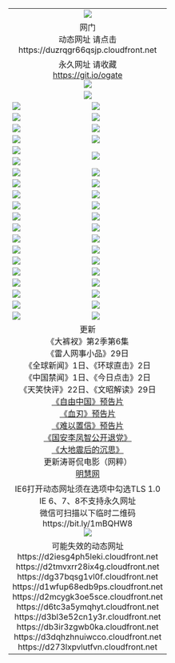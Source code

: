 ﻿<table>
  <tr></tr>
  <tr><td colspan=2 align=center><img src="https://cloud.githubusercontent.com/assets/11880933/13434984/f430fae2-e012-11e5-814f-c2df1e82b247.jpg" /></td></tr>
  <tr><td colspan=2 align=center>网门<br>动态网址 请点击
<br>https://duzrqgr66qsjp.cloudfront.net
    </td>
  </tr>
  <tr>
    <td colspan=2 align=center>永久网址 请收藏<br/><a href="https://git.io/ogate" target="_blank">https://git.io/ogate</a><br/><a href="https://duzrqgr66qsjp.cloudfront.net/Up/0WMGDL2.png" target="_blank"><img src="https://duzrqgr66qsjp.cloudfront.net/Up/0WMGD2.png"/></a></td>
    <!--td align=center>临时网址 微信用<br/><a href="https://bit.ly/1mBQHW8" target="_blank">https://bit.ly/1mBQHW8</a><br/><a href="https://duzrqgr66qsjp.cloudfront.net/Up/0WMGDL3.png" target="_blank"><img src="https://duzrqgr66qsjp.cloudfront.net/Up/0WMGD3.png"/></a></td-->
  </tr>
  <tr>
    <td colspan=2 align=center><a href="https://duzrqgr66qsjp.cloudfront.net/ogUP.aspx?name=0oGate.apk" target="_blank"><img src="https://duzrqgr66qsjp.cloudfront.net/Up/0WMAZ.jpg" /></a></td>
  </tr>
  <tr>
    <td><a href="https://duzrqgr66qsjp.cloudfront.net/ogNice.aspx" target="_blank"><img src="https://duzrqgr66qsjp.cloudfront.net/Up/0WCYY.jpg" /></a></td>
    <td><a href="https://duzrqgr66qsjp.cloudfront.net/onCO.aspx?ob=600%E4%BA%8B%E7%89%A9&op=%E5%A2%9E%E5%88%A0%E6%94%B9&args=WH1~%23%E7%B1%BB%E5%9E%8B6%E6%96%B0%E9%97%BB%7c%23%E7%B1%BB%E5%9E%8B6%E8%AF%84%E8%AE%BA&mode=" target="_blank"><img src="https://duzrqgr66qsjp.cloudfront.net/Up/0WZTT.jpg" /></a></td> 
  </tr>
  <tr>
    <td><a href="https://duzrqgr66qsjp.cloudfront.net/ogDY.aspx" target="_blank"><img src="https://duzrqgr66qsjp.cloudfront.net/Up/0FK.jpg" /></a></td>
    <td><a href="https://duzrqgr66qsjp.cloudfront.net/ogST.aspx" target="_blank"><img src="https://duzrqgr66qsjp.cloudfront.net/Up/0ST.jpg" /></a></td> 
  </tr>
  <tr>
    <!--td rowspan=2><a href="https://duzrqgr66qsjp.cloudfront.net/ogUP.aspx?name=WJ.mp4&count=T:1,480P:1" target="_blank"><img src="https://duzrqgr66qsjp.cloudfront.net/Up/WJ.jpg" /></a></td-->
    <td><a href="https://duzrqgr66qsjp.cloudfront.net/ogUP.aspx?name=11DKC.mp4&count=T:2,2:6,1:16" target="_blank"><img src="https://duzrqgr66qsjp.cloudfront.net/Up/11DKC.jpg" /></a></td> 
    <td><div><a href="https://duzrqgr66qsjp.cloudfront.net/ogUP.aspx?name=LRWS.mp4&count=7B:8,6B:44,5A:10,5B:35,4A:14,4B:19,3A:10,3B:26,2A:16,2B:21,1A:23,1B:29&current=7B:8" target="_blank"><img src="https://duzrqgr66qsjp.cloudfront.net/Up/LRWS.jpg" /></a></td>
   </tr>
  <tr>
    <td><a href="https://duzrqgr66qsjp.cloudfront.net/ogUP.aspx?name=LRSH.mp4&count=W:13,2:10" target="_blank"><img src="https://duzrqgr66qsjp.cloudfront.net/Up/LRSH.jpg" /></a></td>
    <td><a href="https://duzrqgr66qsjp.cloudfront.net/ogUP.aspx?name=BYWXY.mp4" target="_blank"><img src="https://duzrqgr66qsjp.cloudfront.net/Up/BYWXY.jpg" /></a></td>
  </tr>
  <tr>
    <td><a href="https://duzrqgr66qsjp.cloudfront.net/ogUP.aspx?name=JQR.mp4&count=2" target="_blank"><img src="https://duzrqgr66qsjp.cloudfront.net/Up/JQR.jpg" /></a></td>   
    <td rowspan=2><a href="https://duzrqgr66qsjp.cloudfront.net/ogUP.aspx?name=JP.mp4&count=9" target="_blank"><img src="https://duzrqgr66qsjp.cloudfront.net/Up/JP.jpg" /></td>
  </tr>
  <tr>
    <td><a href="https://duzrqgr66qsjp.cloudfront.net/ogUP.aspx?name=WH.mp4" target="_blank"><img src="https://duzrqgr66qsjp.cloudfront.net/Up/WH.jpg" /></a></td>
  </tr>
  <tr>
    <td><a href="https://duzrqgr66qsjp.cloudfront.net/ogUP.aspx?name=SSZJ.mp4&count=SP:6,480P:8" target="_blank"><img src="https://duzrqgr66qsjp.cloudfront.net/Up/SSZJ.jpg" /></a></td>
    <td><a href="https://duzrqgr66qsjp.cloudfront.net/ogUP.aspx?name=ZY.mp4&count=2015:16" target="_blank"><img src="https://duzrqgr66qsjp.cloudfront.net/Up/ZY.jpg" /></a</td>
  </tr>
  <tr>
    <td><a href="https://duzrqgr66qsjp.cloudfront.net/ogUP.aspx?name=XTFY.mp4&count=B:2,A:24" target="_blank"><img src="https://duzrqgr66qsjp.cloudfront.net/Up/XTFY.jpg" /></a></td>
    <td><a href="https://duzrqgr66qsjp.cloudfront.net/ogUP.aspx?name=1XQK.mp4&count=13" target="_blank"><img src="https://duzrqgr66qsjp.cloudfront.net/Up/1XQK.jpg" /></a</td>
  </tr>
  <tr>
    <td><a href="https://duzrqgr66qsjp.cloudfront.net/ogUP.aspx?name=1LYF.mp4&count=2" target="_blank"><img src="https://duzrqgr66qsjp.cloudfront.net/Up/1LYF0.jpg" /></a></td>
    <td><a href="https://duzrqgr66qsjp.cloudfront.net/ogUP.aspx?name=1ZGC.mp4&count=6" target="_blank"><img src="https://duzrqgr66qsjp.cloudfront.net/Up/1ZGC0.jpg" /></a></td>
  </tr>
  <tr>
    <td><a href="https://duzrqgr66qsjp.cloudfront.net/ogUP.aspx?name=1ZKM.mp4&count=3&current=3" target="_blank"><img src="https://duzrqgr66qsjp.cloudfront.net/Up/1ZKM0.jpg" /></a></td>  
    <td><a href="https://duzrqgr66qsjp.cloudfront.net/ogUP.aspx?name=1WWY.mp4&count=6&current=6" target="_blank"><img src="https://duzrqgr66qsjp.cloudfront.net/Up/1WWY0.jpg" /></a></td>
  </tr>
  <tr>
    <td><a href="https://duzrqgr66qsjp.cloudfront.net/ogUP.aspx?name=10JGY.mp4&count=3" target="_blank"><img src="https://duzrqgr66qsjp.cloudfront.net/Up/10JGY0.jpg" /></a></td>
    <td><a href="https://duzrqgr66qsjp.cloudfront.net/ogUP.aspx?name=10CYS.mp4&count=2" target="_blank"><img src="https://duzrqgr66qsjp.cloudfront.net/Up/10CYS0.jpg" /></a></td>
  </tr>
  <tr>
    <td><a href="https://duzrqgr66qsjp.cloudfront.net/ogUP.aspx?name=4SQQ.mp4&count=201603:1,201602:20,201601:21&current=201603:1" target="_blank"><img src="https://duzrqgr66qsjp.cloudfront.net/Up/4SQQ0.jpg"/></a></td>
    <td><a href="https://duzrqgr66qsjp.cloudfront.net/ogUP.aspx?name=4SHQ.mp4&count=201603:2,201602:27,201601:28&current=201603:2" target="_blank"><img src="https://duzrqgr66qsjp.cloudfront.net/Up/4SHQ0.jpg"/></a></td>
  </tr>
  <tr>
    <td><a href="https://duzrqgr66qsjp.cloudfront.net/ogUP.aspx?name=4SZG.mp4&count=201603:1,201602:21,201601:23&current=201603:1" target="_blank"><img src="https://duzrqgr66qsjp.cloudfront.net/Up/4SZG0.jpg"/></a></td>
    <td><a href="https://duzrqgr66qsjp.cloudfront.net/ogUP.aspx?name=4SDJ.mp4&count=201603A:2,201603B:2,201602A:24,201602B:7,201601A:48,201601B:6&current=201603A:2" target="_blank"><img src="https://duzrqgr66qsjp.cloudfront.net/Up/4SDJ0.jpg"/></a></td>
  </tr>
  <tr>
    <td><a href="https://duzrqgr66qsjp.cloudfront.net/ogUP.aspx?name=4CTX.mp4&count=201602:3,201601:4&current=201602:3" target="_blank"><img src="https://duzrqgr66qsjp.cloudfront.net/Up/4CTX0.jpg"/></a></td>
    <td><a href="https://duzrqgr66qsjp.cloudfront.net/ogUP.aspx?name=4CWZ.mp4&count=201602:4,201601:4&current=201602:4" target="_blank"><img src="https://duzrqgr66qsjp.cloudfront.net/Up/4CWZ0.jpg"/></a></td>
  </tr>
  <tr>
    <td><a href="https://duzrqgr66qsjp.cloudfront.net/onUP.aspx?name=https://dwsfx5awq5vcc.cloudfront.net/" target="_blank"><img src="https://duzrqgr66qsjp.cloudfront.net/Up/0DTW.jpg"/></a></td>
    <td><a href="https://duzrqgr66qsjp.cloudfront.net/onUP.aspx?name=https://d240ns8up8earz.cloudfront.net/acenter/" target="_blank"><img src="https://duzrqgr66qsjp.cloudfront.net/Up/0TDW.jpg" /></a></td>
  </tr>
  <tr>
    <td><a href="https://duzrqgr66qsjp.cloudfront.net/onUP.aspx?name=https://d4508d6vomz2p.cloudfront.net/gb/nsc413.htm" target="_blank"><img src="https://duzrqgr66qsjp.cloudfront.net/Up/0DJY.jpg" /></a></td>
    <td><a href="https://duzrqgr66qsjp.cloudfront.net/onUP.aspx?name=https://d3bxwq7vzudb5l.cloudfront.net/xtr/gb/prog204.html" target="_blank"><img src="https://duzrqgr66qsjp.cloudfront.net/Up/0XTR.jpg" /></a></td>
  </tr>
  <tr>
    <td><a href="https://duzrqgr66qsjp.cloudfront.net/onUP.aspx?name=https://d3aj00iefsmfgc.cloudfront.net/" target="_blank"><img src="https://duzrqgr66qsjp.cloudfront.net/Up/0MHW.jpg" /></a></td>
    <td><a href="https://duzrqgr66qsjp.cloudfront.net/onUP.aspx?name=https://d1lcj91uv80klr.cloudfront.net/" target="_blank"><img src="https://duzrqgr66qsjp.cloudfront.net/Up/0ZJW.jpg" /></a></td>
  </tr>
  <tr>
    <td><a href="https://duzrqgr66qsjp.cloudfront.net/ogUP.aspx?name=0FG.zip" target="_blank"><img src="https://duzrqgr66qsjp.cloudfront.net/Up/0FG.jpg" /></a></td>
    <td><a href="https://duzrqgr66qsjp.cloudfront.net/ogUP.aspx?name=0FGA.apk" target="_blank"><img src="https://duzrqgr66qsjp.cloudfront.net/Up/0FGA.jpg" /></a></td>
  </tr>
  <tr>
    <td><a href="https://duzrqgr66qsjp.cloudfront.net/ogUP.aspx?name=0U.zip" target="_blank"><img src="https://duzrqgr66qsjp.cloudfront.net/Up/0U.jpg" /></a></td>
    <td><a href="https://duzrqgr66qsjp.cloudfront.net/ogUP.aspx?name=0UA.apk" target="_blank"><img src="https://duzrqgr66qsjp.cloudfront.net/Up/0UA.jpg" /></a></td>
  </tr>
  <tr>
    <td><a href="https://duzrqgr66qsjp.cloudfront.net/ogUP.aspx?name=0iPPOTV.zip" target="_blank"><img src="https://duzrqgr66qsjp.cloudfront.net/Up/0iPPOTV.jpg" /></a></td>
    <td><a href="https://duzrqgr66qsjp.cloudfront.net/ogUP.aspx?name=0iNTD.apk" target="_blank"><img src="https://duzrqgr66qsjp.cloudfront.net/Up/0iNTD.jpg" /></a></td>
  </tr>
  <tr>
    <td colspan=2 align=center>更新<br>
      《大裤衩》第2季第6集<br>
      《雷人网事小品》29日<br>
      《全球新闻》1日、《环球直击》2日<br>
      《中国禁闻》1日、《今日点击》2日<br>
      《天笑快评》22日、《文昭解读》29日<br>
      <a href="https://duzrqgr66qsjp.cloudfront.net/ogUP.aspx?name=11ZYZG0.mp4" target="_blank">《自由中国》预告片</a><br>
      <a href="https://duzrqgr66qsjp.cloudfront.net/ogUP.aspx?name=11XR.mp4" target="_blank">《血刃》预告片</a><br>
      <a href="https://duzrqgr66qsjp.cloudfront.net/ogUP.aspx?name=11NYZX.mp4&count=2" target="_blank">《难以置信》预告片</a><br>
      <a href="https://duzrqgr66qsjp.cloudfront.net/ogUP.aspx?name=4LFZ.mp4" target="_blank">《国安李凤智公开退党》</a><br>
      <a href="https://duzrqgr66qsjp.cloudfront.net/ogUP.aspx?name=4DDZHDCS.mp4" target="_blank">《大地震后的沉思》</a><br>
      更新涛哥侃电影（网粹）<br>
      <a href="https://duzrqgr66qsjp.cloudfront.net/onUP.aspx?name=https://www.minghui.org/" target="_blank">明慧网</a></td>
    </td>
  </tr>
  <tr>
    <td colspan=2 align=center>IE6打开动态网址须在选项中勾选TLS 1.0<br/>IE 6、7、8不支持永久网址<br/>
      微信可扫描以下临时二维码<br/>https://bit.ly/1mBQHW8<br/><a href="https://duzrqgr66qsjp.cloudfront.net/Up/0WMGDL3.png" target="_blank"><img src="https://duzrqgr66qsjp.cloudfront.net/Up/0WMGD3.png"/></a><br>
  </tr>
  <tr>
    <td colspan=2 align=center>可能失效的动态网址
<br>https://d2iesg4ph5leki.cloudfront.net
<br>https://d2tmvxrr28ix4g.cloudfront.net
<br>https://dg37bqsg1vl0f.cloudfront.net
<br>https://d1wfup68edb9ps.cloudfront.net
<br>https://d2mcygk3oe5sce.cloudfront.net
<br>https://d6tc3a5ymqhyt.cloudfront.net
<br>https://d3bl3e52cn1y3r.cloudfront.net
<br>https://db3ir3zgwb0ka.cloudfront.net
<br>https://d3dqhzhnuiwcco.cloudfront.net
<br>https://d273lxpvlutfvn.cloudfront.net
    </td>
  </tr>
</table>

